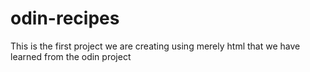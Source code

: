 # odin-recipes
This is the first project we are creating using merely html that we have learned from the odin project